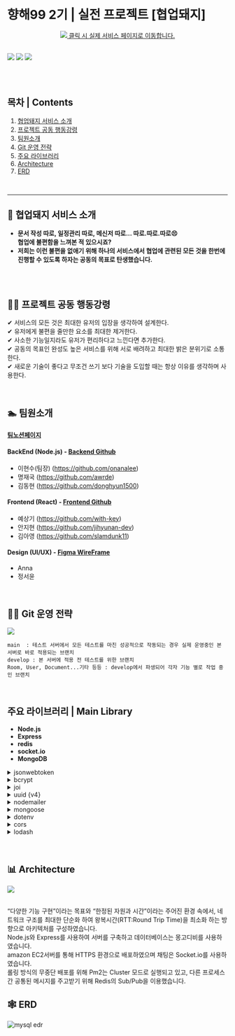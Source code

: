 <br>

# **향해99 2기 | 실전 프로젝트 [협업돼지]**

<div align="center">
  <a href="https://teampig.co.kr"><img src="https://i.ibb.co/gSrjxmS/image.jpg"/> 클릭 시 실제 서비스 페이지로 이동합니다.</a>
</div>
<br>

![](https://i.ibb.co/SK9nnG1/image.png)
![](https://i.ibb.co/GWd3sRD/image.png)
![](https://i.ibb.co/SNTMstV/Frame-741.png)

<br>
<br>

## **목차 | Contents**

1. [협업돼지 서비스 소개](#협업돼지-서비스-소개)
2. [프로젝트 공동 행동강령](#프로젝트-공동-행동강령)
3. [팀원소개](#팀원소개)
4. [Git 운영 전략](#Git-운영-전략)
5. [주요 라이브러리](#주요-라이브러리)
6. [Architecture](#Architecture)
7. [ERD](#ERD)

<br>

<hr>

## **🐷 협업돼지 서비스 소개**

- **문서 작성 따로, 일정관리 따로, 메신저 따로... 따로.따로.따로😣<br>협업에 불편함을 느껴본 적 있으시죠?<br>**
- **저희는 이런 불편을 없애기 위해 하나의 서비스에서 협업에 관련된 모든 것을 한번에 진행할 수 있도록 하자는 공동의 목표로 탄생했습니다.**

<br>
<br>

## **🐱‍🏍 프로젝트 공동 행동강령**

✔ 서비스의 모든 것은 최대한 유저의 입장을 생각하여 설계한다.<br>
✔ 유저에게 불편을 줄만한 요소를 최대한 제거한다.<br>
✔ 사소한 기능일지라도 유저가 편리하다고 느낀다면 추가한다.<br>
✔ 공동의 목표인 완성도 높은 서비스를 위해 서로 배려하고 최대한 밝은 분위기로 소통한다.<br>
✔ 새로운 기술이 좋다고 무조건 쓰기 보다 기술을 도입할 때는 항상 이유를 생각하며 사용한다.<br>

<br>

## **🏊 팀원소개**

#### [팀노션페이지](https://www.notion.so/b0bdcefd9ab440afa5bc8565e45a71d8)

#### BackEnd (Node.js) - [Backend Github](https://github.com/team-pig/pig-backend)

- 이현수(팀장) (https://github.com/onanalee)
- 명재국 (https://github.com/awrde)
- 김동현 (https://github.com/donghyun1500)

#### Frontend (React) - [Frontend Github](https://github.com/team-pig/pig-frontend)

- 예상기 (https://github.com/with-key)
- 안지현 (https://github.com/jihyunan-dev)
- 김아영 (https://github.com/slamdunk11)

#### Design (UI/UX) - [Figma WireFrame](https://www.figma.com/file/0C63JnrDTaEF2GHQEF2qKx/TeamPig?node-id=0%3A1)

- Anna
- 정서윤

<br>

<!-- <!--  -->

## **🏄‍♀️ Git 운영 전략**

![](https://i.ibb.co/QnpSrt4/git.png)

```
main  : 테스트 서버에서 모든 테스트를 마친 성공적으로 작동되는 경우 실제 운영중인 본 서버로 바로 적용되는 브랜치
develop : 본 서버에 적용 전 테스트를 위한 브랜치
Room, User, Document...기타 등등 : develop에서 파생되어 각자 기능 별로 작업 중인 브랜치
```

<!-- <!-- <br> -->
<br>

## **주요 라이브러리 | Main Library**

- **Node.js**
- **Express**
- **redis**
- **socket.io**
- **MongoDB**

<details>
<summary> jsonwebtoken </summary>
유저 회원가입 이후 로그인시 사용되는 토큰
<br>
</details>

<details>
<summary> bcrypt </summary>
회원가입시 패스워드를 암호화하는 모듈
<br>
</details>

<details>
<summary> joi </summary>
회원가입시 User schema의 유효성을 검사하는 모듈 
<br>
</details>

<details>
<summary> uuid {v4} </summary>
방 초대코드 생성 및 비밀번호 재설정 이메일 인증을 위한 인스턴스 토큰 
<br>
</details>

<details>
<summary> nodemailer </summary>
비밀번호 재설정 시 유저 이메일 인증용
<br>
</details>

<details>
<summary> mongoose </summary>
프로젝션을 통해 클라이언트가 원하는 값만 전달, 
임베디드 형태와 수동 참조 방식을 주로 사용
<br>
</details>

<details>
<summary> dotenv </summary>
MongoDB Id, Password 정보, gmail 계정 정보, access token 및 refresh token 시크릿 키 정보 관리
<br>
</details>

<details>
<summary> cors </summary>
특정 도메인 요청 활성화
<br>
</details>

<details>
<summary> lodash </summary>
쉬운 deep copy를 위한 사용
<br>
</details>

<br>
<br>

## **📊 Architecture**

![](https://i.ibb.co/M1G0Q7R/Group-242.png)

<br>
“다양한 기능 구현”이라는 목표와  “한정된 자원과 시간”이라는 주어진 환경 속에서, 네트워크 구조를 최대한 단순화 하여 왕복시간(RTT:Round Trip Time)을 최소화 하는 방향으로 아키텍처를 구성하였습니다.<br>
Node.js와 Express를 사용하여 서버를 구축하고 데이터베이스는 몽고디비를 사용하였습니다.<br> 
amazon EC2서버를 통해 HTTPS 환경으로 배포하였으며 채팅은 Socket.io를 사용하였습니다.<br> 
롤링 방식의 무중단 배포를 위해 Pm2는 Cluster 모드로 실행되고 있고, 다른 프로세스 간 공통된 메시지를 주고받기 위해 Redis의 Sub/Pub을 이용했습니다.
<br>

## **🕸 ERD**

![mysql edr](https://i.ibb.co/LgFxJx7/my-new-app-Dra-1.png)
